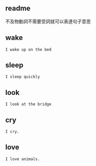 ## readme
不及物動詞不需要受詞就可以表達句子意思
## wake
```
I wake up on the bed
```
## sleep
```
I sleep quickly
```
## look
```
I look at the bridge
```
## cry
```
I cry.
```

## love
```
I love animals.
```